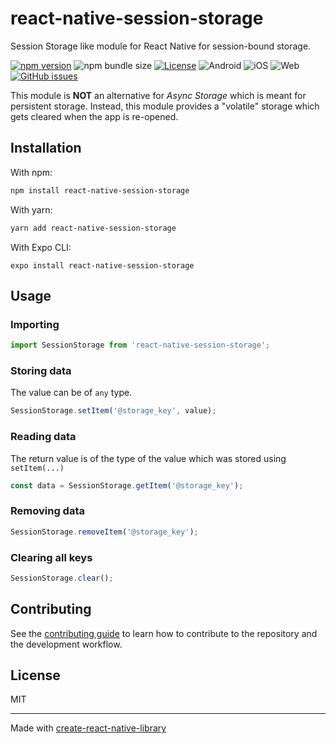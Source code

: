 # react-native-session-storage
Session Storage like module for React Native for session-bound storage. 

[![npm version](https://img.shields.io/npm/v/react-native-session-storage)](https://badge.fury.io/js/react-native-session-storage) ![npm bundle size](https://img.shields.io/bundlephobia/minzip/react-native-session-storage) [![License](https://img.shields.io/github/license/JairajJangle/react-native-session-storage)](https://github.com/JairajJangle/react-native-session-storage/blob/main/LICENSE) ![Android](https://img.shields.io/badge/-Android-555555?logo=android&logoColor=3DDC84) ![iOS](https://img.shields.io/badge/-iOS-555555?logo=apple&logoColor=white) ![Web](https://img.shields.io/badge/-Web-555555?logo=google-chrome&logoColor=0096FF) [![GitHub issues](https://img.shields.io/github/issues/JairajJangle/react-native-session-storage)](https://github.com/JairajJangle/react-native-session-storage/issues?q=is%3Aopen+is%3Aissue) 

This module is **NOT** an alternative for *Async Storage* which is meant for persistent storage. Instead, this module provides a "volatile" storage which gets cleared when the app is re-opened. 

## Installation

With npm:

```sh
npm install react-native-session-storage
```

With yarn:

```sh
yarn add react-native-session-storage
```

With Expo CLI:

```
expo install react-native-session-storage
```

## Usage

### Importing

```typescript
import SessionStorage from 'react-native-session-storage';
```

### Storing data

The value can be of `any` type.

```typescript
SessionStorage.setItem('@storage_key', value);
```

### Reading data

The return value is of the type of the value which was stored using `setItem(...)`

```typescript
const data = SessionStorage.getItem('@storage_key');
```

### Removing data

```typescript
SessionStorage.removeItem('@storage_key');
```

### Clearing all keys

```typescript
SessionStorage.clear();
```

## Contributing

See the [contributing guide](CONTRIBUTING.md) to learn how to contribute to the repository and the development workflow.

## License

MIT

---

Made with [create-react-native-library](https://github.com/callstack/react-native-builder-bob)
